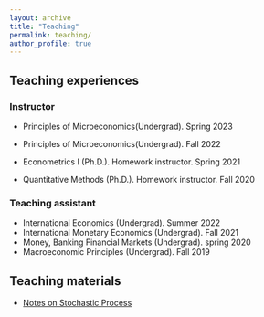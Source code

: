 ```yaml
---
layout: archive
title: "Teaching"
permalink: teaching/
author_profile: true
---
```


 


## Teaching experiences

### Instructor
 <!-- - Principles of Microeconomics(Undergrad). Fall 2023 
  [Material available](http://example.com/) &nbsp; [Course Evaluation](/files/example.com.pdf)   -->
- Principles of Microeconomics(Undergrad). Spring 2023 
 
- Principles of Microeconomics(Undergrad). Fall 2022
 
- Econometrics I (Ph.D.). Homework instructor. Spring 2021
- Quantitative Methods (Ph.D.). Homework instructor. Fall 2020

### Teaching assistant
- International Economics (Undergrad). Summer 2022 <!--     - Syllabus [here](https://github.com/ypei1/Applied-Econometrics){:target="_blank"} -->
- International Monetary Economics (Undergrad). Fall 2021
- Money, Banking Financial Markets (Undergrad). spring 2020
- Macroeconomic Principles (Undergrad). Fall 2019

## Teaching materials
- [Notes on Stochastic Process](https://ypei1.github.io/files/20240514_SP.pdf) &nbsp;  

 
